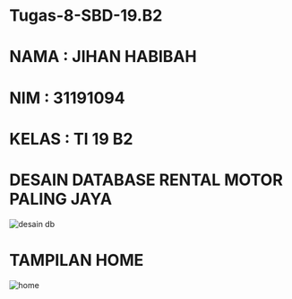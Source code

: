 # Tugas-8-SBD-19.B2
# NAMA : JIHAN HABIBAH
# NIM : 31191094
# KELAS : TI 19 B2

# DESAIN DATABASE RENTAL MOTOR PALING JAYA

![desain db](https://user-images.githubusercontent.com/81526294/123516899-af6ea780-d6c8-11eb-85c3-cb144f34fb71.PNG)

# TAMPILAN HOME

![home](https://user-images.githubusercontent.com/81526294/123516918-c6ad9500-d6c8-11eb-879c-c8c35ac8eee0.PNG)

